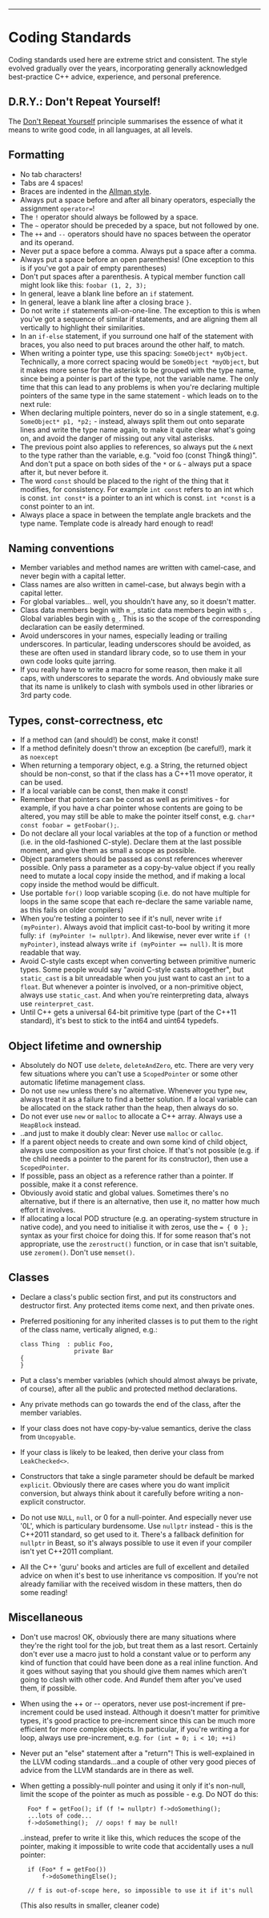 --------------------------------------------------------------------------------

# Coding Standards

Coding standards used here are extreme strict and consistent. The style
evolved gradually over the years, incorporating generally acknowledged
best-practice C++ advice, experience, and personal preference.

## D.R.Y.: Don't Repeat Yourself!

The [Don't Repeat Yourself][1] principle summarises the essence of what it
means to write good code, in all languages, at all levels.

## Formatting

* No tab characters!
* Tabs are 4 spaces!
* Braces are indented in the [Allman style][2].
* Always put a space before and after all binary operators, especially
  the assignment `operator=`!
* The `!` operator should always be followed by a space.
* The `~` operator should be preceded by a space, but not followed by one.
* The `++` and `--` operators should have no spaces between the operator and its
  operand.
* Never put a space before a comma. Always put a space after a comma.
* Always put a space before an open parenthesis! (One exception to this is if
  you've got a pair of empty parentheses)
* Don't put spaces after a parenthesis. A typical member function call might
  look like this: `foobar (1, 2, 3);`
* In general, leave a blank line before an `if` statement.
* In general, leave a blank line after a closing brace `}`.
* Do not write `if` statements all-on-one-line. The exception to this is when
  you've got a sequence of similar if statements, and are aligning them all
  vertically to highlight their similarities.
* In an `if-else` statement, if you surround one half of the statement with
  braces, you also need to put braces around the other half, to match.
* When writing a pointer type, use this spacing: `SomeObject* myObject`.
  Technically, a more correct spacing would be `SomeObject *myObject`, but
  it makes more sense for the asterisk to be grouped with the type name,
  since being a pointer is part of the type, not the variable name. The only
  time that this can lead to any problems is when you're declaring multiple
  pointers of the same type in the same statement - which leads on to the next
  rule:
* When declaring multiple pointers, never do so in a single statement, e.g.
  `SomeObject* p1, *p2;` - instead, always split them out onto separate lines
  and write the type name again, to make it quite clear what's going on, and
  avoid the danger of missing out any vital asterisks.
* The previous point also applies to references, so always put the `&` next to
  the type rather than the variable, e.g. "void foo (const Thing& thing)". And
  don't put a space on both sides of the `*` or `&` - always put a space after
  it, but never before it.
* The word `const` should be placed to the right of the thing that it modifies,
  for consistency. For example `int const` refers to an int which is const.
  `int const*` is a pointer to an int which is const. `int *const` is a const
  pointer to an int.
* Always place a space in between the template angle brackets and the type
  name. Template code is already hard enough to read!

## Naming conventions

* Member variables and method names are written with camel-case, and never begin
  with a capital letter.
* Class names are also written in camel-case, but always begin with a capital
  letter.
* For global variables... well, you shouldn't have any, so it doesn't matter.
* Class data members begin with `m_`, static data members begin with `s_`. Global
  variables begin with `g_`. This is so the scope of the corresponding declaration
  can be easily determined.
* Avoid underscores in your names, especially leading or trailing underscores.
  In particular, leading underscores should be avoided, as these are often used
  in standard library code, so to use them in your own code looks quite jarring.
* If you really have to write a macro for some reason, then make it all caps,
  with underscores to separate the words. And obviously make sure that its name
  is unlikely to clash with symbols used in other libraries or 3rd party code.

## Types, const-correctness, etc

* If a method can (and should!) be const, make it const!
* If a method definitely doesn't throw an exception (be careful!), mark it as
  `noexcept`
* When returning a temporary object, e.g. a String, the returned object should be
  non-const, so that if the class has a C++11 move operator, it can be used.
* If a local variable can be const, then make it const!
* Remember that pointers can be const as well as primitives - for example, if you
  have a char pointer whose contents are going to be altered, you may still be
  able to make the pointer itself const, e.g. `char* const foobar = getFoobar();`.
* Do not declare all your local variables at the top of a function or method
  (i.e. in the old-fashioned C-style). Declare them at the last possible moment,
  and give them as small a scope as possible.
* Object parameters should be passed as const references wherever possible. Only
  pass a parameter as a copy-by-value object if you really need to mutate a local
  copy inside the method, and if making a local copy inside the method would be
  difficult.
* Use portable `for()` loop variable scoping (i.e. do not have multiple for loops
  in the same scope that each re-declare the same variable name, as this fails on
  older compilers)
* When you're testing a pointer to see if it's null, never write `if (myPointer)`.
  Always avoid that implicit cast-to-bool by writing it more fully:
  `if (myPointer != nullptr)`. And likewise, never ever write `if (! myPointer)`,
  instead always write `if (myPointer == null)`. It is more readable that way.
* Avoid C-style casts except when converting between primitive numeric types.
  Some people would say "avoid C-style casts altogether", but `static_cast` is
  a bit unreadable when you just want to cast an `int` to a `float`. But whenever
  a pointer is involved, or a non-primitive object, always use `static_cast`.
  And when you're reinterpreting data, always use `reinterpret_cast`.
* Until C++ gets a universal 64-bit primitive type (part of the C++11 standard),
  it's best to stick to the int64 and uint64 typedefs.

## Object lifetime and ownership

* Absolutely do NOT use `delete`, `deleteAndZero`, etc. There are very very few
  situations where you can't use a `ScopedPointer` or some other automatic
  lifetime management class.
* Do not use `new` unless there's no alternative. Whenever you type `new`, always
  treat it as a failure to find a better solution. If a local variable can be
  allocated on the stack rather than the heap, then always do so.
* Do not ever use `new` or `malloc` to allocate a C++ array. Always use a
  `HeapBlock` instead.
* ..and just to make it doubly clear: Never use `malloc` or `calloc`.
* If a parent object needs to create and own some kind of child object, always
  use composition as your first choice. If that's not possible (e.g. if the child
  needs a pointer to the parent for its constructor), then use a `ScopedPointer`.
* If possible, pass an object as a reference rather than a pointer. If possible,
  make it a const reference.
* Obviously avoid static and global values. Sometimes there's no alternative, but
  if there is an alternative, then use it, no matter how much effort it involves.
* If allocating a local POD structure (e.g. an operating-system structure in
  native code), and you need to initialise it with zeros, use the `= { 0 };`
  syntax as your first choice for doing this. If for some reason that's not
  appropriate, use the `zerostruct()` function, or in case that isn't suitable,
  use `zeromem()`. Don't use `memset()`.

## Classes

* Declare a class's public section first, and put its constructors and destructor
  first. Any protected items come next, and then private ones.
* Preferred
  positioning for any inherited classes is to put them to the right of the class
  name, vertically aligned, e.g.:

      class Thing  : public Foo, 
                     private Bar
      {
      }
* Put a class's member variables (which should almost always be private, of course),
  after all the public and protected method declarations.
* Any private methods can go towards the end of the class, after the member
  variables.
* If your class does not have copy-by-value semantics, derive the class from
  `Uncopyable`.
* If your class is likely to be leaked, then derive your class from
  `LeakChecked<>`.
* Constructors that take a single parameter should be default be marked
  `explicit`. Obviously there are cases where you do want implicit conversion,
  but always think about it carefully before writing a non-explicit constructor.
* Do not use `NULL`, `null`, or 0 for a null-pointer. And especially never use
  '0L', which is particulary burdensome. Use `nullptr` instead - this is the
  C++2011 standard, so get used to it. There's a fallback definition for `nullptr`
  in Beast, so it's always possible to use it even if your compiler isn't yet
  C++2011 compliant.
* All the C++ 'guru' books and articles are full of excellent and detailed advice
  on when it's best to use inheritance vs composition. If you're not already
  familiar with the received wisdom in these matters, then do some reading!

## Miscellaneous

* Don't use macros! OK, obviously there are many situations where they're the
  right tool for the job, but treat them as a last resort. Certainly don't ever
  use a macro just to hold a constant value or to perform any kind of function
  that could have been done as a real inline function. And it goes without saying
  that you should give them names which aren't going to clash with other code.
  And #undef them after you've used them, if possible.
* When using the ++ or -- operators, never use post-increment if pre-increment
  could be used instead. Although it doesn't matter for primitive types, it's good
  practice to pre-increment since this can be much more efficient for more complex
  objects. In particular, if you're writing a for loop, always use pre-increment,
  e.g. `for (int = 0; i < 10; ++i)`
* Never put an "else" statement after a "return"! This is well-explained in the
  LLVM coding standards...and a couple of other very good pieces of advice from
  the LLVM standards are in there as well.
* When getting a possibly-null pointer and using it only if it's non-null, limit
  the scope of the pointer as much as possible - e.g. Do NOT do this:

        Foo* f = getFoo(); if (f != nullptr) f->doSomething();
        ...lots of code...
        f->doSomething();  // oops! f may be null!

  ..instead, prefer to write it like this, which reduces the scope of the
  pointer, making it impossible to write code that accidentally uses a null
  pointer:

        if (Foo* f = getFoo())
            f->doSomethingElse();

        // f is out-of-scope here, so impossible to use it if it's null

  (This also results in smaller, cleaner code)

[1]: http://en.wikipedia.org/wiki/Don%27t_repeat_yourself
[2]: http://en.wikipedia.org/wiki/Indent_style#Allman_style

